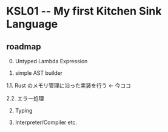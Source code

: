 # KSL01 -- My first Kitchen Sink Language

## roadmap

0. Untyped Lambda Expression

1. simple AST builder

  1.1. Rust のメモリ管理に沿った実装を行う <- 今ココ

  2.2. エラー処理

2. Typing

3. Interpreter/Compiler etc.





